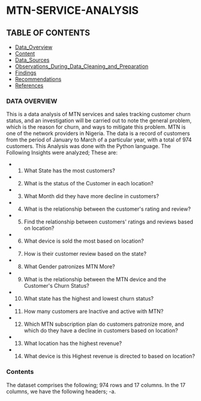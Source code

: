 # MTN-SERVICE-ANALYSIS

## TABLE OF CONTENTS
- [Data_Overview](#data-overview)
- [Content](#content)
- [Data_Sources](#data-sources)
- [Observations_During_Data_Cleaning_and_Preparation](#observations-during-data-cleaning-and-preparation)
- [Findings](#findings)
- [Recommendations](#recommendations)
- [References](#references)

### DATA OVERVIEW
This is a data analysis of MTN services and sales tracking customer churn status, and an investigation will be carried out to note the general problem, which is the reason for churn, and ways to mitigate this problem. MTN is one of the network providers in Nigeria. The data is a record of customers from the period of January to March of a particular year, with a total of 974 customers. This Analysis was done with the Python language. The Following Insights were analyzed; These are:

- 1. What State has the most customers?
- 2. What is the status of the Customer in each location?
- 3. What Month did they have more decline in customers?
- 4. What is the relationship between the customer's rating and review?
- 5. Find the relationship between customers' ratings and reviews based on location?
- 6. What device is sold the most based on location?
- 7. How is their customer review based on the state?
- 8. What Gender patronizes MTN More?
- 9. What is the relationship between the MTN device and the Customer's Churn Status?
- 10. What state has the highest and lowest churn status?
- 11. How many customers are Inactive and active with MTN?
- 12. Which MTN subscription plan do customers patronize more, and which do they have a decline in customers based on location?
- 13. What location has the highest revenue?
- 14. What device is this Highest revenue is directed to based on location?

 ### Contents 
 The dataset comprises the following; 974 rows and 17 columns. In the 17 columns, we have the following headers;
 -a. 
 













